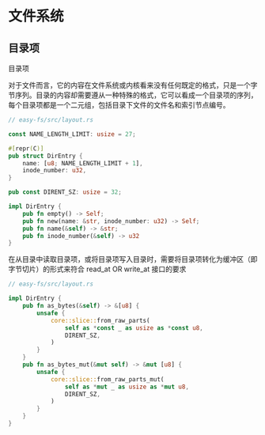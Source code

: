 # 文件系统

## 目录项

目录项

对于文件而言，它的内容在文件系统或内核看来没有任何既定的格式，只是一个字节序列。目录的内容却需要遵从一种特殊的格式，它可以看成一个目录项的序列，每个目录项都是一个二元组，包括目录下文件的文件名和索引节点编号。

```rust
// easy-fs/src/layout.rs

const NAME_LENGTH_LIMIT: usize = 27;

#[repr(C)]
pub struct DirEntry {
    name: [u8; NAME_LENGTH_LIMIT + 1],
    inode_number: u32,
}

pub const DIRENT_SZ: usize = 32;

impl DirEntry {
    pub fn empty() -> Self;
    pub fn new(name: &str, inode_number: u32) -> Self;
    pub fn name(&self) -> &str;
    pub fn inode_number(&self) -> u32
}
```

在从目录中读取目录项，或将目录项写入目录时，需要将目录项转化为缓冲区（即字节切片）的形式来符合 read_at OR write_at 接口的要求

```rust
// easy-fs/src/layout.rs

impl DirEntry {
    pub fn as_bytes(&self) -> &[u8] {
        unsafe {
            core::slice::from_raw_parts(
                self as *const _ as usize as *const u8,
                DIRENT_SZ,
            )
        }
    }
    pub fn as_bytes_mut(&mut self) -> &mut [u8] {
        unsafe {
            core::slice::from_raw_parts_mut(
                self as *mut _ as usize as *mut u8,
                DIRENT_SZ,
            )
        }
    }
}
```
